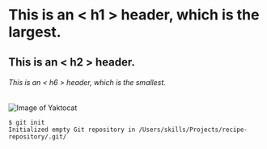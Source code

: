 # This is an < h1 > header, which is the largest.
## This is an < h2 > header.
###### This is an < h6 > header, which is the smallest.

![Image of Yaktocat](https://octodex.github.com/images/yaktocat.png)

```
$ git init
Initialized empty Git repository in /Users/skills/Projects/recipe-repository/.git/
```
